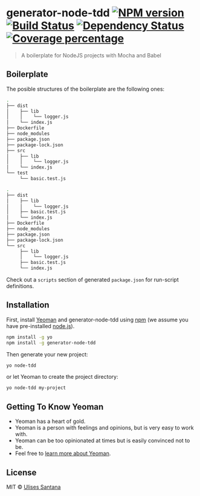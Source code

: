 # generator-node-tdd [![NPM version][npm-image]][npm-url] [![Build Status][travis-image]][travis-url] [![Dependency Status][daviddm-image]][daviddm-url] [![Coverage percentage][coveralls-image]][coveralls-url]
> A boilerplate for NodeJS projects with Mocha and Babel

## Boilerplate

The posible structures of the boilerplate are the following ones:
```bash
.
├── dist
│    ├── lib
│    │    └── logger.js
│    └── index.js
├── Dockerfile
├── node_modules
├── package.json
├── package-lock.json
├── src
│    ├── lib
│    │    └── logger.js
│    └── index.js
└── test
     └── basic.test.js
```

```bash
.
├── dist
│    ├── lib
│    │    └── logger.js
│    ├── basic.test.js
│    └── index.js
├── Dockerfile
├── node_modules
├── package.json
├── package-lock.json
└── src
     ├── lib
     │    └── logger.js
     ├── basic.test.js
     └── index.js
```

Check out a `scripts` section of generated `package.json` for run-script definitions.

## Installation

First, install [Yeoman](http://yeoman.io) and generator-node-tdd using [npm](https://www.npmjs.com/) (we assume you have pre-installed [node.js](https://nodejs.org/)).

```bash
npm install -g yo
npm install -g generator-node-tdd
```

Then generate your new project:

```bash
yo node-tdd
```

or let Yeoman to create the project directory:

```bash
yo node-tdd my-project
```

## Getting To Know Yeoman

 * Yeoman has a heart of gold.
 * Yeoman is a person with feelings and opinions, but is very easy to work with.
 * Yeoman can be too opinionated at times but is easily convinced not to be.
 * Feel free to [learn more about Yeoman](http://yeoman.io/).

## License

MIT © [Ulises Santana](https://ulisesantana.github.io)


[npm-image]: https://badge.fury.io/js/generator-node-tdd.svg
[npm-url]: https://npmjs.org/package/generator-node-tdd
[travis-image]: https://travis-ci.org/ulisesantana/generator-node-tdd.svg?branch=master
[travis-url]: https://travis-ci.org/ulisesantana/generator-node-tdd
[daviddm-image]: https://david-dm.org/ulisesantana/generator-node-tdd.svg?theme=shields.io
[daviddm-url]: https://david-dm.org/ulisesantana/generator-node-tdd
[coveralls-image]: https://coveralls.io/repos/ulisesantana/generator-node-tdd/badge.svg
[coveralls-url]: https://coveralls.io/r/ulisesantana/generator-node-tdd
